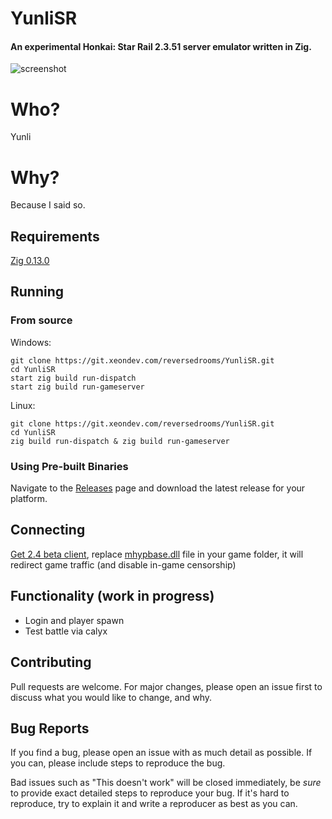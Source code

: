 # YunliSR
#### An experimental Honkai: Star Rail 2.3.51 server emulator written in Zig.
![screenshot](https://git.xeondev.com/reversedrooms/YunliSR/raw/branch/master/screenshot.png)

# Who?
Yunli

# Why?
Because I said so.

## Requirements
[Zig 0.13.0](https://ziglang.org/download/)

## Running
### From source

Windows:
```
git clone https://git.xeondev.com/reversedrooms/YunliSR.git
cd YunliSR
start zig build run-dispatch
start zig build run-gameserver
```

Linux:
```
git clone https://git.xeondev.com/reversedrooms/YunliSR.git
cd YunliSR
zig build run-dispatch & zig build run-gameserver
```

### Using Pre-built Binaries
Navigate to the [Releases](https://git.xeondev.com/reversedrooms/YunliSR/releases)
page and download the latest release for your platform.

## Connecting
[Get 2.4 beta client](https://autopatchos.starrails.com/client/Beta/20240614195024_Wa3GBOJIRMB94tXB/StarRail_2.3.51.zip),
replace [mhypbase.dll](https://git.xeondev.com/reversedrooms/YunliSR/raw/branch/master/mhypbase.dll)
file in your game folder, it will redirect game traffic (and disable in-game censorship)

## Functionality (work in progress)
- Login and player spawn
- Test battle via calyx

## Contributing

Pull requests are welcome. For major changes, please open an issue first to discuss
what you would like to change, and why.

## Bug Reports

If you find a bug, please open an issue with as much detail as possible. If you
can, please include steps to reproduce the bug.

Bad issues such as "This doesn't work" will be closed immediately, be _sure_ to
provide exact detailed steps to reproduce your bug. If it's hard to reproduce, try
to explain it and write a reproducer as best as you can.